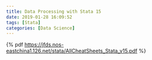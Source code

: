 ```yaml
---
title: Data Processing with Stata 15
date: 2019-01-28 16:09:52
tags: [Stata]
categories: [Data Science]
---
```

{% pdf https://jfds.nos-eastchina1.126.net/stata/AllCheatSheets_Stata_v15.pdf %}